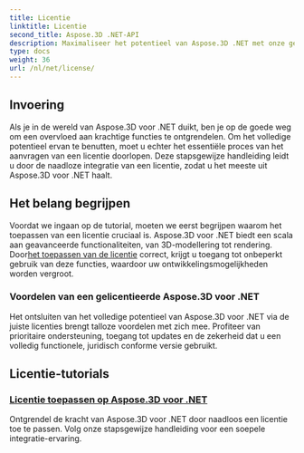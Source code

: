 ```yaml
---
title: Licentie
linktitle: Licentie
second_title: Aspose.3D .NET-API
description: Maximaliseer het potentieel van Aspose.3D .NET met onze gedetailleerde tutorial over het toepassen van licenties. Zorg voor een naadloos integratieproces en ontgrendel de krachtige functies ervan.
type: docs
weight: 36
url: /nl/net/license/
---
```

## Invoering

Als je in de wereld van Aspose.3D voor .NET duikt, ben je op de goede weg om een overvloed aan krachtige functies te ontgrendelen. Om het volledige potentieel ervan te benutten, moet u echter het essentiële proces van het aanvragen van een licentie doorlopen. Deze stapsgewijze handleiding leidt u door de naadloze integratie van een licentie, zodat u het meeste uit Aspose.3D voor .NET haalt.

## Het belang begrijpen

 Voordat we ingaan op de tutorial, moeten we eerst begrijpen waarom het toepassen van een licentie cruciaal is. Aspose.3D voor .NET biedt een scala aan geavanceerde functionaliteiten, van 3D-modellering tot rendering. Door[het toepassen van de licentie](./apply-license/) correct, krijgt u toegang tot onbeperkt gebruik van deze functies, waardoor uw ontwikkelingsmogelijkheden worden vergroot.

### Voordelen van een gelicentieerde Aspose.3D voor .NET

Het ontsluiten van het volledige potentieel van Aspose.3D voor .NET via de juiste licenties brengt talloze voordelen met zich mee. Profiteer van prioritaire ondersteuning, toegang tot updates en de zekerheid dat u een volledig functionele, juridisch conforme versie gebruikt.

## Licentie-tutorials
### [Licentie toepassen op Aspose.3D voor .NET](./apply-license/)
Ontgrendel de kracht van Aspose.3D voor .NET door naadloos een licentie toe te passen. Volg onze stapsgewijze handleiding voor een soepele integratie-ervaring.